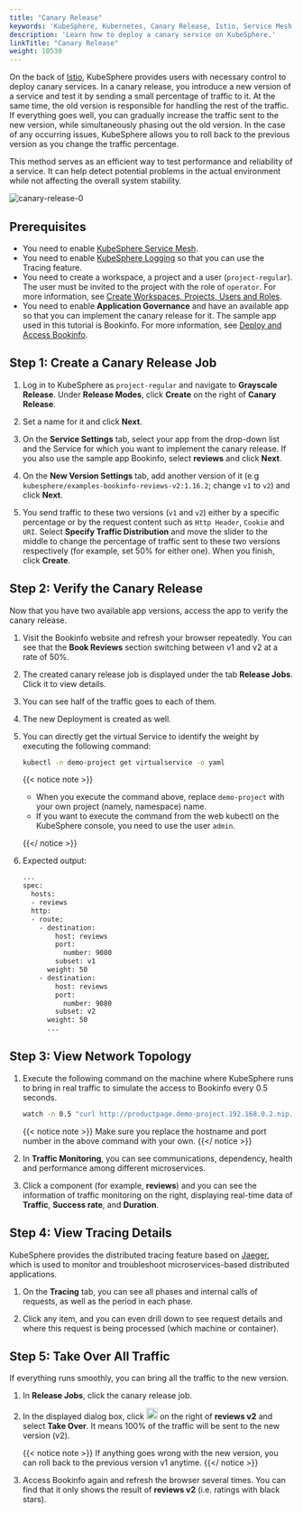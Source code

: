 ```yaml
---
title: "Canary Release"
keywords: 'KubeSphere, Kubernetes, Canary Release, Istio, Service Mesh'
description: 'Learn how to deploy a canary service on KubeSphere.'
linkTitle: "Canary Release"
weight: 10530
---
```


On the back of [Istio](https://istio.io/), KubeSphere provides users with necessary control to deploy canary services. In a canary release, you introduce a new version of a service and test it by sending a small percentage of traffic to it. At the same time, the old version is responsible for handling the rest of the traffic. If everything goes well, you can gradually increase the traffic sent to the new version, while simultaneously phasing out the old version. In the case of any occurring issues, KubeSphere allows you to roll back to the previous version as you change the traffic percentage.

This method serves as an efficient way to test performance and reliability of a service. It can help detect potential problems in the actual environment while not affecting the overall system stability.

![canary-release-0](/images/docs/v3.x/project-user-guide/grayscale-release/canary-release/canary-release-0.png)

## Prerequisites

- You need to enable [KubeSphere Service Mesh](../../../pluggable-components/service-mesh/).
- You need to enable [KubeSphere Logging](../../../pluggable-components/logging/) so that you can use the Tracing feature.
- You need to create a workspace, a project and a user (`project-regular`). The user must be invited to the project with the role of `operator`. For more information, see [Create Workspaces, Projects, Users and Roles](../../../quick-start/create-workspace-and-project/).
- You need to enable **Application Governance** and have an available app so that you can implement the canary release for it. The sample app used in this tutorial is Bookinfo. For more information, see [Deploy and Access Bookinfo](../../../quick-start/deploy-bookinfo-to-k8s/).

## Step 1: Create a Canary Release Job

1. Log in to KubeSphere as `project-regular` and navigate to **Grayscale Release**. Under **Release Modes**, click **Create** on the right of **Canary Release**.

2. Set a name for it and click **Next**.

3. On the **Service Settings** tab, select your app from the drop-down list and the Service for which you want to implement the canary release. If you also use the sample app Bookinfo, select **reviews** and click **Next**.

4. On the **New Version Settings** tab, add another version of it (e.g `kubesphere/examples-bookinfo-reviews-v2:1.16.2`; change `v1` to `v2`) and click **Next**.

5. You send traffic to these two versions (`v1` and `v2`) either by a specific percentage or by the request content such as `Http Header`, `Cookie` and `URI`. Select **Specify Traffic Distribution** and move the slider to the middle to change the percentage of traffic sent to these two versions respectively (for example, set 50% for either one). When you finish, click **Create**.

## Step 2: Verify the Canary Release

Now that you have two available app versions, access the app to verify the canary release.

1. Visit the Bookinfo website and refresh your browser repeatedly. You can see that the **Book Reviews** section switching between v1 and v2 at a rate of 50%.

2. The created canary release job is displayed under the tab **Release Jobs**. Click it to view details.

3. You can see half of the traffic goes to each of them.

4. The new Deployment is created as well.

5. You can directly get the virtual Service to identify the weight by executing the following command:

   ```bash
   kubectl -n demo-project get virtualservice -o yaml
   ```

   {{< notice note >}} 

   - When you execute the command above, replace `demo-project` with your own project (namely, namespace) name.
   - If you want to execute the command from the web kubectl on the KubeSphere console, you need to use the user `admin`.

   {{</ notice >}} 

6. Expected output:

   ```bash
   ...
   spec:
     hosts:
     - reviews
     http:
     - route:
       - destination:
           host: reviews
           port:
             number: 9080
           subset: v1
         weight: 50
       - destination:
           host: reviews
           port:
             number: 9080
           subset: v2
         weight: 50
         ...
   ```

## Step 3: View Network Topology

1. Execute the following command on the machine where KubeSphere runs to bring in real traffic to simulate the access to Bookinfo every 0.5 seconds.

   ```bash
   watch -n 0.5 "curl http://productpage.demo-project.192.168.0.2.nip.io:32277/productpage?u=normal"
   ```

   {{< notice note >}}
   Make sure you replace the hostname and port number in the above command with your own.
   {{</ notice >}}

2. In **Traffic Monitoring**, you can see communications, dependency, health and performance among different microservices.

3. Click a component (for example, **reviews**) and you can see the information of traffic monitoring on the right, displaying real-time data of **Traffic**, **Success rate**, and **Duration**.

## Step 4: View Tracing Details

KubeSphere provides the distributed tracing feature based on [Jaeger](https://www.jaegertracing.io/), which is used to monitor and troubleshoot microservices-based distributed applications.

1. On the **Tracing** tab, you can see all phases and internal calls of requests, as well as the period in each phase.

2. Click any item, and you can even drill down to see request details and where this request is being processed (which machine or container).

## Step 5: Take Over All Traffic

If everything runs smoothly, you can bring all the traffic to the new version.

1. In **Release Jobs**, click the canary release job.

2. In the displayed dialog box, click <img src="/images/docs/v3.x/project-user-guide/grayscale-release/canary-release/three-dots.png" width="20px" alt="icon" /> on the right of **reviews v2** and select **Take Over**. It means 100% of the traffic will be sent to the new version (v2).

   {{< notice note >}}
   If anything goes wrong with the new version, you can roll back to the previous version v1 anytime.
   {{</ notice >}}

3. Access Bookinfo again and refresh the browser several times. You can find that it only shows the result of **reviews v2** (i.e. ratings with black stars).

